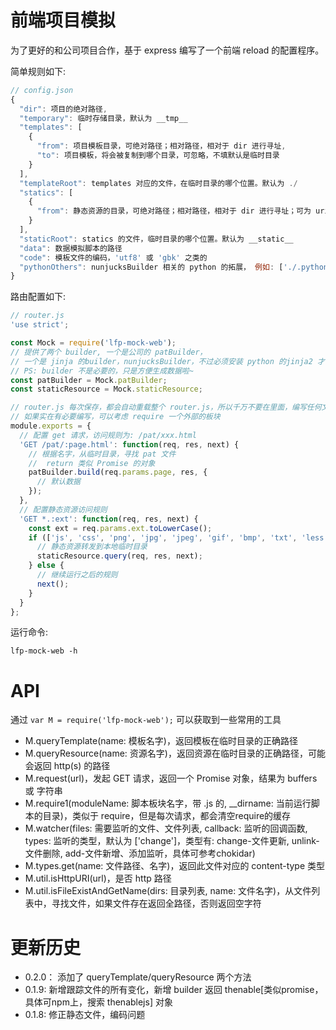 # 前端项目模拟

为了更好的和公司项目合作，基于 express 编写了一个前端 reload 的配置程序。

简单规则如下:
``` javascript
// config.json
{
  "dir": 项目的绝对路径,
  "temporary": 临时存储目录，默认为 __tmp__
  "templates": [
    {
      "from": 项目模板目录，可绝对路径；相对路径，相对于 dir 进行寻址,
      "to": 项目模板，将会被复制到哪个目录，可忽略，不填默认是临时目录
    }
  ],
  "templateRoot": templates 对应的文件，在临时目录的哪个位置。默认为 ./
  "statics": [
    {
      "from": 静态资源的目录，可绝对路径；相对路径，相对于 dir 进行寻址；可为 uri 域名
    }
  ],
  "staticRoot": statics 的文件，临时目录的哪个位置。默认为 __static__
  "data": 数据模拟脚本的路径
  "code": 模板文件的编码，'utf8' 或 'gbk' 之类的
  "pythonOthers": nunjucksBuilder 相关的 python 的拓展， 例如: ['./.python/filter.py']，强制给文件注入全局变量 data[当前渲染数据], evn[当前jinja2的环境变量]
}
```

路由配置如下:
``` javascript
// router.js
'use strict';

const Mock = require('lfp-mock-web');
// 提供了两个 builder, 一个是公司的 patBuilder，
// 一个是 jinja 的builder，nunjucksBuilder，不过必须安装 python 的jinja2 才能使用呢~: Mock.nunjucksBuilder.build('index.html', res, {}); 编译临时目录的 index.html 模板
// PS: builder 不是必要的，只是方便生成数据啦~
const patBuilder = Mock.patBuilder;
const staticResource = Mock.staticResource;

// router.js 每次保存，都会自动重载整个 router.js，所以千万不要在里面，编写任何文件、现成监听的代码。
// 如果实在有必要编写，可以考虑 require 一个外部的板块
module.exports = {
  // 配置 get 请求，访问规则为: /pat/xxx.html
  'GET /pat/:page.html': function(req, res, next) {
    // 根据名字，从临时目录，寻找 pat 文件
    //  return 类似 Promise 的对象
    patBuilder.build(req.params.page, res, {
      // 默认数据
    });
  },
  // 配置静态资源访问规则
  'GET *.:ext': function(req, res, next) {
    const ext = req.params.ext.toLowerCase();
    if (['js', 'css', 'png', 'jpg', 'jpeg', 'gif', 'bmp', 'txt', 'less', 'scss'].indexOf(ext) >= 0) {
      // 静态资源转发到本地临时目录
      staticResource.query(req, res, next);
    } else {
      // 继续运行之后的规则
      next();
    }
  }
};
```

运行命令:
```
lfp-mock-web -h
```

# API

通过 ``` var M = require('lfp-mock-web'); ``` 可以获取到一些常用的工具

  - M.queryTemplate(name: 模板名字)，返回模板在临时目录的正确路径
  - M.queryResource(name: 资源名字)，返回资源在临时目录的正确路径，可能会返回 http(s) 的路径
  - M.request(url)，发起 GET 请求，返回一个 Promise 对象，结果为 buffers 或 字符串
  - M.require1(moduleName: 脚本板块名字，带 .js 的, \_\_dirname: 当前运行脚本的目录)，类似于 require，但是每次请求，都会清空require的缓存
  - M.watcher(files: 需要监听的文件、文件列表, callback: 监听的回调函数, types: 监听的类型，默认为 ['change']，类型有: change-文件更新, unlink-文件删除, add-文件新增、添加监听，具体可参考chokidar)
  - M.types.get(name: 文件路径、名字)，返回此文件对应的 content-type 类型
  - M.util.isHttpURI(url)，是否 http 路径
  - M.util.isFileExistAndGetName(dirs: 目录列表, name: 文件名字)，从文件列表中，寻找文件，如果文件存在返回全路径，否则返回空字符

# 更新历史
  * 0.2.0：
    添加了 queryTemplate/queryResource 两个方法
  * 0.1.9:
    新增跟踪文件的所有变化，新增 builder 返回 thenable[类似promise，具体可npm上，搜索 thenablejs] 对象
  * 0.1.8:
    修正静态文件，编码问题
